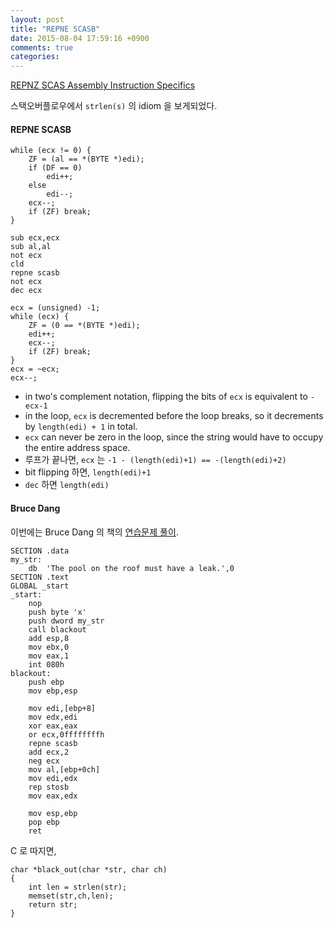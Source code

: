 ```yaml
---
layout: post
title: "REPNE SCASB"
date: 2015-08-04 17:59:16 +0900
comments: true
categories: 
---
```


[REPNZ SCAS Assembly Instruction Specifics](http://stackoverflow.com/questions/26783797/repnz-scas-assembly-instruction-specifics)

스택오버플로우에서 `strlen(s)` 의 idiom 을 보게되었다.

#### REPNE SCASB

```
while (ecx != 0) {
    ZF = (al == *(BYTE *)edi);
    if (DF == 0)
        edi++;
    else
        edi--;
    ecx--;
    if (ZF) break;
}
```

```
sub ecx,ecx
sub al,al
not ecx
cld
repne scasb
not ecx
dec ecx
```

```
ecx = (unsigned) -1;
while (ecx) {
    ZF = (0 == *(BYTE *)edi);
    edi++;
    ecx--;
    if (ZF) break;
}
ecx = ~ecx;
ecx--;
```

* in two's complement notation, flipping the bits of `ecx` is equivalent to `-ecx-1`
* in the loop, `ecx` is decremented before the loop breaks, so it decrements by `length(edi) + 1` in total.
* `ecx` can never be zero in the loop, since the string would have to occupy the entire address space.
* 루프가 끝나면, `ecx` 는 `-1 - (length(edi)+1) == -(length(edi)+2)`
* bit flipping 하면, `length(edi)+1`
* `dec` 하면 `length(edi)`

#### Bruce Dang

이번에는 Bruce Dang 의 책의 [연습문제 풀이](https://johannesbader.ch/2014/05/practical-reverse-engineering-exercises-page-11/).

```
SECTION .data
my_str:
    db  'The pool on the roof must have a leak.',0
SECTION .text
GLOBAL _start
_start:
    nop
    push byte 'x'
    push dword my_str
    call blackout
    add esp,8
    mov ebx,0
    mov eax,1
    int 080h
blackout:
    push ebp
    mov ebp,esp

    mov edi,[ebp+8]
    mov edx,edi
    xor eax,eax
    or ecx,0ffffffffh
    repne scasb
    add ecx,2
    neg ecx
    mov al,[ebp+0ch]
    mov edi,edx
    rep stosb
    mov eax,edx

    mov esp,ebp
    pop ebp
    ret
```

C 로 따지면,

```
char *black_out(char *str, char ch)
{
    int len = strlen(str);
    memset(str,ch,len);
    return str;
}
```
